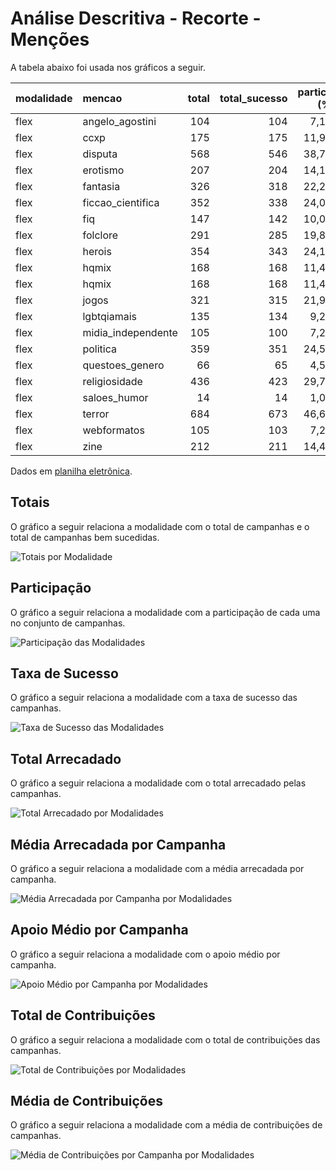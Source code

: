 # Análise Descritiva - Recorte - Menções

A tabela abaixo foi usada nos gráficos a seguir.

| modalidade   | mencao             |   total |   total_sucesso |   particip (%) |   taxa_sucesso (%) |   arrecadado_sucesso (R$) |   media_sucesso (R$) |   std_sucesso (R$) |   min_sucesso (R$) |   max_sucesso (R$) |   apoio_medio (R$) |   contribuicoes |   media_contribuicoes |
|:-------------|:-------------------|--------:|----------------:|---------------:|-------------------:|--------------------------:|---------------------:|-------------------:|-------------------:|-------------------:|-------------------:|----------------:|----------------------:|
| flex         | angelo_agostini    |     104 |             104 |           7,1% |             100,0% |              2.320.567,95 |            22.313,15 |          59.701,59 |             458,93 |         442.290,11 |             100,94 |          22.989 |                 221,0 |
| flex         | ccxp               |     175 |             175 |          11,9% |             100,0% |              2.409.594,20 |            13.769,11 |          21.333,70 |             313,27 |         121.747,80 |              92,24 |          26.122 |                 149,3 |
| flex         | disputa            |     568 |             546 |          38,7% |              96,1% |              7.688.166,01 |            14.080,89 |          20.311,27 |              11,93 |         133.707,59 |              99,17 |          77.527 |                 142,0 |
| flex         | erotismo           |     207 |             204 |          14,1% |              98,6% |              3.236.637,62 |            15.865,87 |          25.100,56 |              45,24 |         200.069,51 |              92,47 |          35.001 |                 171,6 |
| flex         | fantasia           |     326 |             318 |          22,2% |              97,5% |              5.740.597,02 |            18.052,19 |          45.474,47 |              43,14 |         708.972,78 |              91,96 |          62.425 |                 196,3 |
| flex         | ficcao_cientifica  |     352 |             338 |          24,0% |              96,0% |              5.288.513,61 |            15.646,49 |          42.686,00 |              10,77 |         708.972,78 |              91,48 |          57.812 |                 171,0 |
| flex         | fiq                |     147 |             142 |          10,0% |              96,6% |              2.717.367,00 |            19.136,39 |          63.151,50 |              39,63 |         708.972,78 |              94,09 |          28.881 |                 203,4 |
| flex         | folclore           |     291 |             285 |          19,8% |              97,9% |              5.086.973,71 |            17.849,03 |          48.299,83 |              55,43 |         708.972,78 |              95,70 |          53.156 |                 186,5 |
| flex         | herois             |     354 |             343 |          24,1% |              96,9% |              5.497.521,58 |            16.027,76 |          26.716,10 |              11,93 |         203.551,22 |              97,13 |          56.601 |                 165,0 |
| flex         | hqmix              |     168 |             168 |          11,4% |             100,0% |              2.754.078,50 |            16.393,32 |          47.599,93 |             105,57 |         442.290,11 |              92,06 |          29.915 |                 178,1 |
| flex         | hqmix              |     168 |             168 |          11,4% |             100,0% |              2.754.078,50 |            16.393,32 |          47.599,93 |             105,57 |         442.290,11 |              92,06 |          29.915 |                 178,1 |
| flex         | jogos              |     321 |             315 |          21,9% |              98,1% |              4.647.973,18 |            14.755,47 |          32.882,80 |              40,22 |         475.290,95 |              88,85 |          52.310 |                 166,1 |
| flex         | lgbtqiamais        |     135 |             134 |           9,2% |              99,3% |              2.141.898,62 |            15.984,32 |          20.504,04 |              23,05 |         103.442,87 |              98,95 |          21.647 |                 161,5 |
| flex         | midia_independente |     105 |             100 |           7,2% |              95,2% |              1.723.418,10 |            17.234,18 |          24.079,23 |              42,01 |         133.783,37 |             107,86 |          15.979 |                 159,8 |
| flex         | politica           |     359 |             351 |          24,5% |              97,8% |              5.328.925,88 |            15.182,13 |          21.474,72 |              28,49 |         157.001,80 |              95,06 |          56.061 |                 159,7 |
| flex         | questoes_genero    |      66 |              65 |           4,5% |              98,5% |              1.420.244,30 |            21.849,91 |          87.169,62 |             100,54 |         708.972,78 |              79,29 |          17.912 |                 275,6 |
| flex         | religiosidade      |     436 |             423 |          29,7% |              97,0% |              6.782.493,26 |            16.034,26 |          48.218,37 |              42,01 |         708.972,78 |              93,84 |          72.275 |                 170,9 |
| flex         | saloes_humor       |      14 |              14 |           1,0% |             100,0% |                143.315,79 |            10.236,84 |          15.061,82 |              88,75 |          50.948,86 |              89,13 |           1.608 |                 114,9 |
| flex         | terror             |     684 |             673 |          46,6% |              98,4% |             10.689.312,43 |            15.883,08 |          41.769,03 |              29,81 |         708.972,78 |              93,05 |         114.874 |                 170,7 |
| flex         | webformatos        |     105 |             103 |           7,2% |              98,1% |              1.378.381,62 |            13.382,35 |          46.750,77 |             298,26 |         475.290,95 |              81,92 |          16.826 |                 163,4 |
| flex         | zine               |     212 |             211 |          14,4% |              99,5% |              2.101.687,07 |             9.960,60 |          16.847,68 |              35,53 |         200.069,51 |              78,34 |          26.828 |                 127,1 |

Dados em [planilha eletrônica](./dados/flex-mencoes.xlsx).


## Totais

O gráfico a seguir relaciona a modalidade com o total de campanhas e o total de campanhas bem sucedidas.

![Totais por Modalidade](./img/flex-mencoes-totais.png)


## Participação

O gráfico a seguir relaciona a modalidade com a participação de cada uma no conjunto de campanhas.

![Participação das Modalidades](./img/flex-mencoes-participacao.png)


## Taxa de Sucesso

O gráfico a seguir relaciona a modalidade com a taxa de sucesso das campanhas.

![Taxa de Sucesso das Modalidades](./img/flex-mencoes-taxa-sucesso.png)


## Total Arrecadado

O gráfico a seguir relaciona a modalidade com o total arrecadado pelas campanhas.

![Total Arrecadado por Modalidades](./img/flex-mencoes-total-arrecadado.png)


## Média Arrecadada por Campanha

O gráfico a seguir relaciona a modalidade com a média arrecadada por campanha.

![Média Arrecadada por Campanha por Modalidades](./img/flex-mencoes-media-arrecadada.png)


## Apoio Médio por Campanha

O gráfico a seguir relaciona a modalidade com o apoio médio por campanha.

![Apoio Médio por Campanha por Modalidades](./img/flex-mencoes-apoio-medio.png)


## Total de Contribuições

O gráfico a seguir relaciona a modalidade com o total de contribuições das campanhas.

![Total de Contribuições por Modalidades](./img/flex-mencoes-total-contribuicoes.png)


## Média de Contribuições

O gráfico a seguir relaciona a modalidade com a média de contribuições de campanhas.

![Média de Contribuições por Campanha por Modalidades](./img/flex-mencoes-media-contribuicoes.png)



